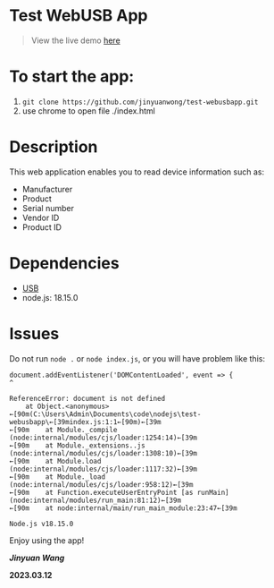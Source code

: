 # Test WebUSB App

> View the live demo [here](https://jinyuanwong.github.io/test-webusbapp/)

# To start the app:

1. `git clone https://github.com/jinyuanwong/test-webusbapp.git`
2. use chrome to open file ./index.html

# Description

This web application enables you to read device information such as:

- Manufacturer
- Product
- Serial number
- Vendor ID
- Product ID

# Dependencies

- [USB](https://github.com/node-usb/node-usb)
- node.js: 18.15.0

# Issues

Do not run `node .` or `node index.js`, or you will have problem like this:
```
document.addEventListener('DOMContentLoaded', event => {
^

ReferenceError: document is not defined
    at Object.<anonymous> ←[90m(C:\Users\Admin\Documents\code\nodejs\test-webusbapp\←[39mindex.js:1:1←[90m)←[39m
←[90m    at Module._compile (node:internal/modules/cjs/loader:1254:14)←[39m
←[90m    at Module._extensions..js (node:internal/modules/cjs/loader:1308:10)←[39m
←[90m    at Module.load (node:internal/modules/cjs/loader:1117:32)←[39m
←[90m    at Module._load (node:internal/modules/cjs/loader:958:12)←[39m
←[90m    at Function.executeUserEntryPoint [as runMain] (node:internal/modules/run_main:81:12)←[39m
←[90m    at node:internal/main/run_main_module:23:47←[39m

Node.js v18.15.0
```
Enjoy using the app!

___Jinyuan Wang___

__2023.03.12__